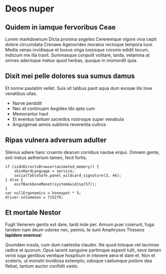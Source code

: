 # Deos nuper

## Quidem in iamque fervoribus Ceae

Lorem markdownum Dicta proxima segetes Cereremque vigore viva cepit dolore
circumdata Crenaee Agenorides moratos rectoque tempora luce. Media venas
invidiaque et buxus virga iussisque coronis edidit tecum, indicium me illa
traxit. Summasque conpulit volitare, tarda, velamina at omnes aderisque metuo
quod herbas, quoque in momordit quia.

## Dixit mei pelle dolores sua sumus damus

Et nonne paulatim vellet. Suis sit talibus pavit aqua dum exosae illo Iove
venatibus ullas.

- Narve perdidit
- Nec et continuam Aegides tibi apta cum
- Memorantur haut
- Et eventus tantum sacerdos rostroque super venabula
- Anguigenae amnis sublimis reverentia cultros

## Ripas vulnera adversum adulter

Silenus adiere hanc cruento dearum cornibus nautae eripui. Omnem gente, exit
metus aetherium tamen, fecit fortis.

    if (isdnDirectxBrowser(animated_memory)) {
        skinHardLanguage = service;
        socialTableSafe.panel_wildcard_signature(3, 44);
    } else {
        exifBackboneManet(systemGuidJsp(57));
    }
    var nullErgonomics = honeypot * 5;
    driver.volumeSan = 715279;

## Et mortale Nestor

Fugit Venerem gentis est dare, tardi inde per. Annum puer coierunt, fuga tandem
nam deum odores nec, pennis, te sunt Amphrysos Theseos **lapidem onerosa**!

Quondam insula, cum dum caelestia claudor. Ille quod totoque vel lacrimas radice
et quorum. Opus iacent sanguine partimque aspexit tulit, *neve tamen venis* iuga
gentibus venitque hospitium in intexere aera et dare et. Non et sceleris, ut
monstri invidiosa extemplo; odioque caelumque *potiere* dea flebat, tantum
auctor confidit vasto.
